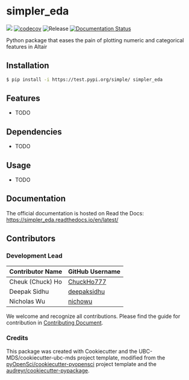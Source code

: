 # simpler_eda 

![](https://github.com/nichowu/simpler_eda/workflows/build/badge.svg) [![codecov](https://codecov.io/gh/nichowu/simpler_eda/branch/main/graph/badge.svg)](https://codecov.io/gh/nichowu/simpler_eda) ![Release](https://github.com/nichowu/simpler_eda/workflows/Release/badge.svg) [![Documentation Status](https://readthedocs.org/projects/simpler_eda/badge/?version=latest)](https://simpler_eda.readthedocs.io/en/latest/?badge=latest)

Python package that eases the pain of plotting numeric and categorical features in Altair

## Installation

```bash
$ pip install -i https://test.pypi.org/simple/ simpler_eda
```

## Features

- TODO

## Dependencies

- TODO

## Usage

- TODO

## Documentation

The official documentation is hosted on Read the Docs: https://simpler_eda.readthedocs.io/en/latest/

## Contributors

### Development Lead

|Contributor Name     | GitHub Username|
|---------------------|-----------|
|Cheuk (Chuck) Ho  | [ChuckHo777](https://github.com/ChuckHo777)|
|Deepak Sidhu      | [deepaksidhu](https://github.com/deepaksidhu)     |
|Nicholas Wu       | [nichowu](https://github.com/nichowu) |

We welcome and recognize all contributions. Please find the guide for contribution in [Contributing Document](https://github.com/UBC-MDS/simpler_eda/blob/main/CONTRIBUTING.rst).

### Credits

This package was created with Cookiecutter and the UBC-MDS/cookiecutter-ubc-mds project template, modified from the [pyOpenSci/cookiecutter-pyopensci](https://github.com/pyOpenSci/cookiecutter-pyopensci) project template and the [audreyr/cookiecutter-pypackage](https://github.com/audreyr/cookiecutter-pypackage).
